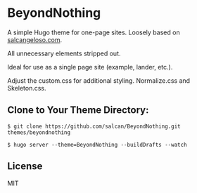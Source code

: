 # BeyondNothing

A simple Hugo theme for one-page sites. Loosely based on [salcangeloso.com](https://salcangeloso.com).

All unnecessary elements stripped out. 

Ideal for use as a single page site (example, lander, etc.).

Adjust the custom.css for additional styling. Normalize.css and Skeleton.css.

## Clone to Your Theme Directory:

	$ git clone https://github.com/salcan/BeyondNothing.git themes/beyondnothing
    
	$ hugo server --theme=BeyondNothing --buildDrafts --watch
    
## License

MIT